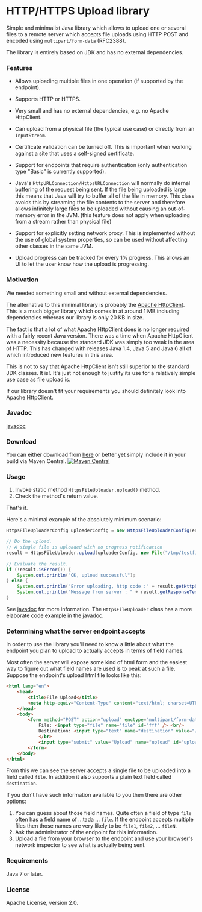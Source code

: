 # HTTP/HTTPS Upload library

Simple and minimalist Java library which allows to upload one or several files 
to a remote server which accepts file uploads using HTTP POST and encoded using
`multipart/form-data` (RFC2388).

The library is entirely based on JDK and has no external dependencies.


### Features


* Allows uploading multiple files in one operation (if supported by the endpoint).

* Supports HTTP or HTTPS.

* Very small and has no external dependencies, e.g. no Apache HttpClient.

* Can upload from a physical file (the typical use case) or directly from an `InputStream`.

* Certificate validation can be turned off. This is important when working against a site that uses a self-signed certificate.

* Support for endpoints that require authentication (only authentication type "Basic" is currently supported).

* Java's `HttpURLConnection/HttpsURLConnection` will normally do internal buffering of the request being sent. 
If the file being uploaded is large this means that Java will try to buffer all of the file in memory. 
This class avoids this by streaming the file contents to the server and therefore allows
infinitely large files to be uploaded without causing an out-of-memory error in the JVM.
(this feature does not apply when uploading from a stream rather than physical file)

* Support for explicitly setting network proxy. This is implemented without 
the use of global system properties, so can be used without affecting other classes 
in the same JVM.

* Upload progress can be tracked for every 1% progress. 
This allows an UI to let the user know how the upload is progressing.


### Motivation

We needed something small and without external dependencies.

The alternative to this minimal library is probably the [Apache HttpClient](http://hc.apache.org/httpcomponents-client-ga/index.html).
This is a much bigger library which comes in at around 1 MB including dependencies
whereas our library is only 20 KB in size.

The fact is that a lot of what Apache HttpClient does is no longer required with a fairly recent
Java version. There was a time when Apache HttpClient was a necessity because the
standard JDK was simply too weak in the area of HTTP. This has changed with releases
Java 1.4, Java 5 and Java 6 all of which introduced new features in this area.

This is not to say that Apache HttpClient isn't still superior to the standard
JDK classes. It is!. It's just not enough to justify its use for a relatively simple
use case as file upload is.

If our library doesn't fit your requirements you should definitely look into
Apache HttpClient.


### Javadoc

[javadoc](http://addicticks.github.io/httpsupload/)


### Download

You can either download from [here](https://github.com/Addicticks/httpsupload/releases) or better yet simply 
include it in your build via Maven Central.
[![Maven Central](https://maven-badges.herokuapp.com/maven-central/com.addicticks.oss/httpsupload/badge.svg)](https://maven-badges.herokuapp.com/maven-central/com.addicticks.oss/httpsupload "groupId : com.addicticks.com&#10;artifactId : httpsupload")


### Usage

1. Invoke static method `HttpsFileUploader.upload()` method.
1. Check the method's return value.

That's it.

Here's a minimal example of the absolutely minimum scenario:

```java
HttpsFileUploaderConfig uploaderConfig = new HttpsFileUploaderConfig(endpointURL);

// Do the upload.
// A single file is uploaded with no progress notification
result = HttpsFileUploader.upload(uploaderConfig, new File("/tmp/testfile.dat"));
 
// Evaluate the result.
if (!result.isError()) {
    System.out.println("OK, upload successful");
} else {
    System.out.println("Error uploading, http code :" + result.getHttpStatusCode());
    System.out.println("Message from server : " + result.getResponseTextNoHtml());
}
```

See [javadoc](http://addicticks.github.io/httpsupload/) for more information.
The `HttpsFileUploader` class has a more elaborate code example in the javadoc.




### Determining what the server endpoint accepts

In order to use the library you'll need to know a little about what the endpoint
you plan to upload to actually accepts in terms of field names.

Most often the server will expose some kind of html form and the easiest way
to figure out what field names are used is to peak at such a file. Suppose
the endpoint's upload html file looks like this:

```html
<html lang="en">
    <head>
        <title>File Upload</title>
        <meta http-equiv="Content-Type" content="text/html; charset=UTF-8">
    </head>
    <body>
        <form method="POST" action="upload" enctype="multipart/form-data" >
            File: <input type="file" name="file" id="fff" /> <br/>
            Destination: <input type="text" name="destination" value="/tmp"/>
            </br>
            <input type="submit" value="Upload" name="upload" id="upload" />
        </form>
    </body>
</html>
```

From this we can see the server accepts a single file to be uploaded into a field
called `file`. In addition it also supports a plain text field called 
`destination`.

If you don't have such information available to you then there are other options:

1. You can guess about those field names. Quite often a field of type `file`
   often has a field name of ...tada ... `file`. If the endpoint accepts multiple
   files then those names are very likely to be `file1`, `file2`, ... `fileN`.
1. Ask the administrator of the endpoint for this information.
1. Upload a file from your browser to the endpoint and use your browser's 
   network inspector to see what is actually being sent.



### Requirements

Java 7 or later.


### License

Apache License, version 2.0.